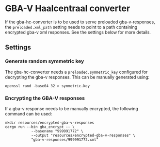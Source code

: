 # GBA-V Haalcentraal converter

If the gba-hc-converter is to be used to serve preloaded gba-v-responses, the `preloaded.xml_path` setting needs to
point to a path containing encrypted gba-v xml responses. See the settings below for more details.

## Settings

### Generate random symmetric key

The gba-hc-converter needs a `preloaded.symmetric_key` configured for decrypting the gba-v responses. This can be
manually
generated using:

    openssl rand -base64 32 > symmetric.key

### Encrypting the GBA-V responses

If a gba-v response needs to be manually encrypted, the following command can be used:

    mkdir resources/encrypted-gba-v-responses
    cargo run --bin gba_encrypt -- \
                --basename "999991772" \
                --output "resources/encrypted-gba-v-responses" \
                "gba-v-responses/999991772.xml"
